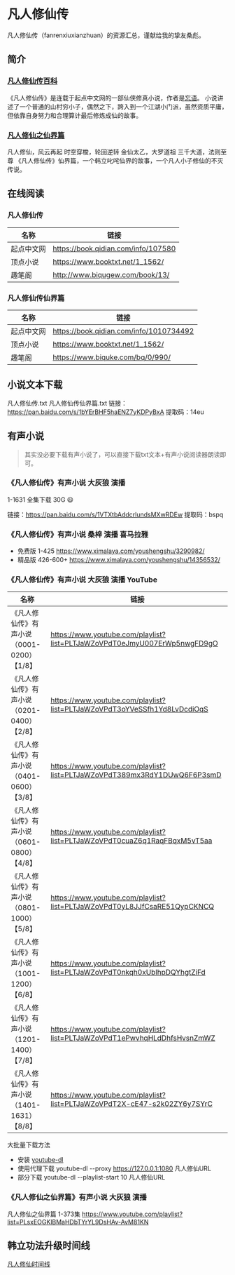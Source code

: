 # 凡人修仙传
凡人修仙传（fanrenxiuxianzhuan）的资源汇总，谨献给我的挚友桑彪。

## 简介
### [凡人修仙传百科](https://baike.baidu.com/item/%E5%87%A1%E4%BA%BA%E4%BF%AE%E4%BB%99%E4%BC%A0/54139)
《凡人修仙传》是连载于起点中文网的一部仙侠修真小说，作者是[忘语](https://baike.baidu.com/item/%E5%BF%98%E8%AF%AD/4735254)。
小说讲述了一个普通的山村穷小子，偶然之下，跨入到一个江湖小门派，虽然资质平庸，但依靠自身努力和合理算计最后修炼成仙的故事。

### [凡人修仙之仙界篇](https://baike.baidu.com/item/%E5%87%A1%E4%BA%BA%E4%BF%AE%E4%BB%99%E4%B9%8B%E4%BB%99%E7%95%8C%E7%AF%87/22187879)
凡人修仙，风云再起
时空穿梭，轮回逆转
金仙太乙，大罗道祖
三千大道，法则至尊
《凡人修仙传》仙界篇，一个韩立叱咤仙界的故事，一个凡人小子修仙的不灭传说。


## 在线阅读
### 凡人修仙传
|名称|链接|
|-|-|
|起点中文网|https://book.qidian.com/info/107580|
|顶点小说|https://www.booktxt.net/1_1562/|
|趣笔阁|http://www.biqugew.com/book/13/|

### 凡人修仙传仙界篇
|名称|链接|
|-|-|
|起点中文网|https://book.qidian.com/info/1010734492|
|顶点小说|https://www.booktxt.net/1_1562/|
|趣笔阁|https://www.biquke.com/bq/0/990/|


## 小说文本下载
凡人修仙传.txt 凡人修仙传仙界篇.txt
链接：https://pan.baidu.com/s/1bYErBHF5haENZ7yKDPyBxA 
提取码：14eu 


## 有声小说
> 其实没必要下载有声小说了，可以直接下载txt文本+有声小说阅读器朗读即可。

### 《凡人修仙传》有声小说 大灰狼 演播
1-1631 全集下载  30G :smiley:

链接：https://pan.baidu.com/s/1VTXtbAddcrlundsMXwRDEw 
提取码：bspq

### 《凡人修仙传》有声小说 桑梓 演播 喜马拉雅
+ 免费版 1-425 https://www.ximalaya.com/youshengshu/3290982/
+ 精品版 426-600+ https://www.ximalaya.com/youshengshu/14356532/

### 《凡人修仙传》有声小说 大灰狼 演播 YouTube

|名称|链接|
|-|-|
|《凡人修仙传》有声小说（0001-0200）【1/8】| https://www.youtube.com/playlist?list=PLTJaWZoVPdT0eJmyU007ErWp5nwgFD9gO |
|《凡人修仙传》有声小说（0201-0400）【2/8】| https://www.youtube.com/playlist?list=PLTJaWZoVPdT3oYVeSSfh1Yd8LvDcdiOqS |
|《凡人修仙传》有声小说（0401-0600）【3/8】| https://www.youtube.com/playlist?list=PLTJaWZoVPdT389mx3RdY1DUwQ6F6P3smD |
|《凡人修仙传》有声小说（0601-0800）【4/8】| https://www.youtube.com/playlist?list=PLTJaWZoVPdT0cuaZ6q1RaqFBqxM5vT5aa |
|《凡人修仙传》有声小说（0801-1000）【5/8】| https://www.youtube.com/playlist?list=PLTJaWZoVPdT0yL8JJfCsaRE51QypCKNCQ |
|《凡人修仙传》有声小说（1001-1200）【6/8】| https://www.youtube.com/playlist?list=PLTJaWZoVPdT0nkqh0xUblhpDQYhgtZiFd |
|《凡人修仙传》有声小说（1201-1400）【7/8】| https://www.youtube.com/playlist?list=PLTJaWZoVPdT1ePwvhqHLdDhfsHvsnZmWZ |
|《凡人修仙传》有声小说（1401-1631）【8/8】| https://www.youtube.com/playlist?list=PLTJaWZoVPdT2X-cE47-s2k02ZY6y7SYrC |

大批量下载方法
+ 安装 [youtube-dl](https://github.com/rg3/youtube-dl)
+ 使用代理下载 youtube-dl --proxy https://127.0.0.1:1080 凡人修仙URL
+ 部分下载 youtube-dl --playlist-start 10 凡人修仙URL

### 《凡人修仙之仙界篇》有声小说 大灰狼 演播 
凡人修仙之仙界篇 1-373集 https://www.youtube.com/playlist?list=PLsxEOGKlBMaHDbTYrYL9DsHAv-AvM81KN


## 韩立功法升级时间线
[凡人修仙时间线](https://github.com/yanming152/fanren/blob/master/%E5%87%A1%E4%BA%BA%E4%BF%AE%E4%BB%99%E6%97%B6%E9%97%B4%E7%BA%BF.txt)
